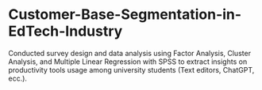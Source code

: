 # Customer-Base-Segmentation-in-EdTech-Industry
Conducted survey design and data analysis using Factor Analysis, Cluster Analysis, and Multiple Linear Regression with SPSS to extract insights on productivity tools usage among university students (Text editors, ChatGPT, ecc.).
